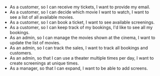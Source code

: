 - As a customer, so I can receive my tickets, I want to provide my email.
- As a customer, so I can decide which movie I want to watch, I want to see a list of all available movies.
- As a customer, so I can book a ticket, I want to see available screenings.
- As a customer, so I can keep track of my bookings, I'd like to see all my bookings.
- As an admin, so I can manage the movies shown at the cinema, I want to update the list of movies.
- As an admin, so I can track the sales, I want to track all bookings and customers.
- As an admin, so that I can use a theater multiple times per day, I want to create screenings at unique times.
- As a manager, so that I can expand, I want to be able to add screens.
